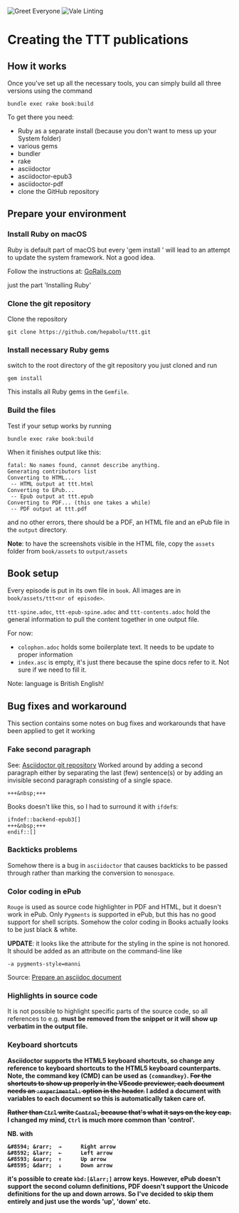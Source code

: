 ![Greet Everyone](https://github.com/hepabolu/ttt/workflows/Greet%20Everyone/badge.svg)
![Vale Linting](https://github.com/hepabolu/ttt/workflows/Linting/badge.svg)

# Creating the TTT publications

## How it works

Once you've set up all the necessary tools, you can simply build all three versions using the command

`bundle exec rake book:build`

To get there you need:

- Ruby as a separate install (because you don't want to mess up your System folder)
- various gems
- bundler
- rake
- asciidoctor
- asciidoctor-epub3
- asciidoctor-pdf
- clone the GitHub repository

## Prepare your environment

### Install Ruby on macOS

Ruby is default part of macOS but every 'gem install <some package>' will lead to an attempt to update the system framework. Not a good idea.

Follow the instructions at: [GoRails.com](https://gorails.com/setup/osx/10.15-catalina)

just the part 'Installing Ruby'

### Clone the git repository

Clone the repository

```
git clone https://github.com/hepabolu/ttt.git
```

### Install necessary Ruby gems

switch to the root directory of the git repository you just cloned and run

```
gem install
```

This installs all Ruby gems in the `Gemfile`.

### Build the files

Test if your setup works by running

```
bundle exec rake book:build
```

When it finishes output like this:

```
fatal: No names found, cannot describe anything.
Generating contributors list
Converting to HTML...
 -- HTML output at ttt.html
Converting to EPub...
 -- Epub output at ttt.epub
Converting to PDF... (this one takes a while)
 -- PDF output at ttt.pdf
```

and no other errors, there should be a PDF, an HTML file and an ePub file in the `output` directory.

**Note**: to have the screenshots visible in the HTML file, copy the `assets` folder from `book/assets` to `output/assets`

## Book setup

Every episode is put in its own file in `book`. All images are in
`book/assets/ttt<nr of episode>`.

`ttt-spine.adoc`, `ttt-epub-spine.adoc` and `ttt-contents.adoc` hold the general information to pull the content together in one output file.

For now:

- `colophon.adoc` holds some boilerplate text. It needs to be update to proper information
- `index.asc` is empty, it's just there because the spine docs refer to it. Not sure if we need to fill it.

Note: language is British English!

## Bug fixes and workaround

This section contains some notes on bug fixes and workarounds that have been applied to get it working

### Fake second paragraph

See: [Asciidoctor git repository](https://github.com/asciidoctor/asciidoctor/issues/2860)
Worked around by adding a second paragraph either by separating the last (few) sentence(s) or by adding an invisible second paragraph consisting of a single space.

```
+++&nbsp;+++
```

Books doesn't like this, so I had to surround it with `ifdef`s:

```
ifndef::backend-epub3[]
+++&nbsp;+++
endif::[]
```

### Backticks problems

Somehow there is a bug in `asciidoctor` that causes backticks to be passed through rather than marking the conversion to `monospace`.

### Color coding in ePub

`Rouge` is used as source code highlighter in PDF and HTML, but it doesn't work in ePub. Only `Pygments` is supported in ePub, but this has no good support for shell scripts. Somehow the color coding in Books actually looks to be just black & white.

**UPDATE**: it looks like the attribute for the styling in the spine is not honored. It should be added as an attribute on the command-line like

```
-a pygments-style=manni
```

Source: [Prepare an asciidoc document](https://asciidoctor.org/docs/asciidoctor-epub3/#prepare-an-asciidoc-document)

### Highlights in source code

It is not possible to highlight specific parts of the source code, so all references to e.g. <strong> must be removed from the snippet or it will show up verbatim in the output file.

### Keyboard shortcuts

Asciidoctor supports the HTML5 keyboard shortcuts, so change any reference to keyboard shortcuts to the HTML5 keyboard counterparts.
Note, the command key (CMD) can be used as `{commandkey}`.
<s>For the shortcuts to show up properly in the VScode previewer, each document needs an `:experimental:` option in the header.</s>
I added a document with variables to each document so this is automatically taken care of.

<s>Rather than `Ctrl` write `Control`, because that's what it says on the key cap.</s>
I changed my mind, `Ctrl` is much more common than 'control'.

NB. with

```
&#8594; &rarr;  →      Right arrow
&#8592; &larr;  ←      Left arrow
&#8593; &uarr;  ↑      Up arrow
&#8595; &darr;  ↓      Down arrow
```

it's possible to create `kbd:[&larr;]` arrow keys. However, ePub doesn't support the second column definitions, PDF doesn't support the Unicode definitions for the up and down arrows. So I've decided to skip them entirely and just use the words 'up', 'down' etc.
